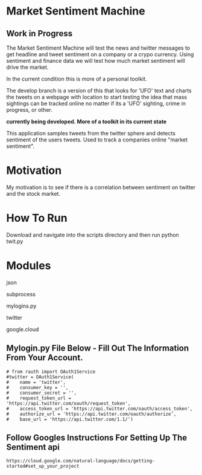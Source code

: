 # Market Sentiment Machine

## Work in Progress

The Market Sentiment Machine will test the news and twitter messages to get headline and tweet sentiment on a company or a crypo currency. Using sentiment and finance data we will test how much market sentiment will drive the market.  

In the current condition this is more of a personal toolkit. 

The develop branch is a version of this that looks for 'UFO' text and charts the tweets on a webpage with location to start testing the idea that mass sightings can be tracked online no matter if its a 'UFO' sighting, crime in progress, or other.

**currently being developed. More of a toolkit in its current state**

This application samples tweets from the twitter sphere and detects sentiment of the users tweets. Used to track a companies online "market sentiment".

# Motivation

My motivation is to see if there is a correlation between sentiment on twitter and the stock market.

# How To Run

Download and navigate into the scripts directory and then run python twit.py

# Modules

json

subprocess

mylogins.py

twitter

google.cloud

## Mylogin.py File Below - Fill Out The Information From Your Account.

```
# from rauth import OAuth1Service
#twitter = OAuth1Service(
#    name = 'twitter',
#    consumer_key = '',
#    consumer_secret = '',
#    request_token_url = 'https://api.twitter.com/oauth/request_token',
#    access_token_url = 'https://api.twitter.com/oauth/access_token',
#    authorize_url = 'https://api.twitter.com/oauth/authorize',
#    base_url = 'https://api.twitter.com/1.1/')

```

## Follow Googles Instructions For Setting Up The Sentiment api

```
https://cloud.google.com/natural-language/docs/getting-started#set_up_your_project

```
